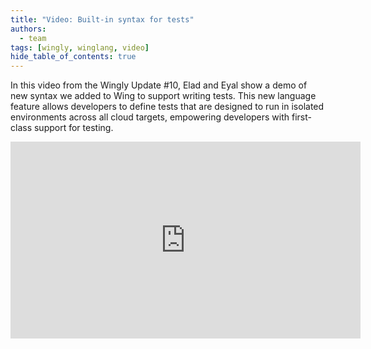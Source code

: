```yaml
---
title: "Video: Built-in syntax for tests"
authors: 
  - team
tags: [wingly, winglang, video]
hide_table_of_contents: true
---
```


In this video from the Wingly Update #10, Elad and Eyal show a demo of new syntax we added to Wing to support writing tests. This new language feature allows developers to define tests that are designed to run in isolated environments across all cloud targets, empowering developers with first-class support for testing. 

<!--truncate-->

<iframe width="560" height="315" src="https://www.youtube.com/embed/MPoQlTrOf4U" title="YouTube video player" frameborder="0" allow="accelerometer; autoplay; clipboard-write; encrypted-media; gyroscope; picture-in-picture; web-share" allowfullscreen></iframe>